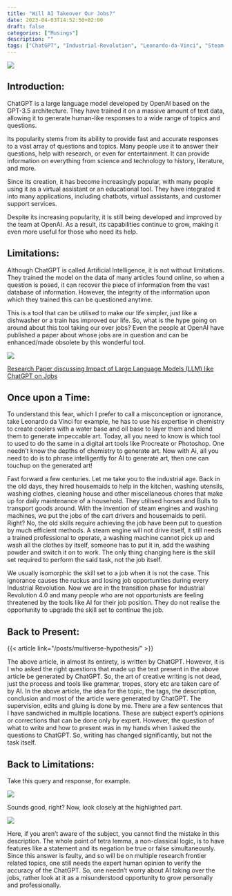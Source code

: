 ```yaml
---
title: "Will AI Takeover Our Jobs?"
date: 2023-04-03T14:52:50+02:00
draft: false
categories: ["Musings"]
description: ""
tags: ["ChatGPT", "Industrial-Revolution", "Leonardo-da-Vinci", "Steam-Engines", "Creative-Writing", "Skill-Set", "Ignorance"]
---
```


![](img/ChatGPTFriendly.png)

## Introduction:

ChatGPT is a large language model developed by OpenAI based on the GPT-3.5 architecture. They have trained it on a massive amount of text data, allowing it to generate human-like responses to a wide range of topics and questions.

Its popularity stems from its ability to provide fast and accurate responses to a vast array of questions and topics. Many people use it to answer their questions, help with research, or even for entertainment. It can provide information on everything from science and technology to history, literature, and more.

Since its creation, it has become increasingly popular, with many people using it as a virtual assistant or an educational tool. They have integrated it into many applications, including chatbots, virtual assistants, and customer support services.

Despite its increasing popularity, it is still being developed and improved by the team at OpenAI. As a result, its capabilities continue to grow, making it even more useful for those who need its help.

## Limitations:

Although ChatGPT is called Artificial Intelligence, it is not without limitations. They trained the model on the data of many articles found online, so when a question is posed, it can recover the piece of information from the vast database of information. However, the integrity of the information upon which they trained this can be questioned anytime. 

This is a tool that can be utilised to make our life simpler, just like a dishwasher or a train has improved our life. So, what is the hype going on around about this tool taking our over jobs? Even the people at OpenAI have published a paper about whose jobs are in question and can be enhanced/made obsolete by this wonderful tool.

![](img/rpaper.png)

[Research Paper discussing Impact of Large Language Models (LLM) like ChatGPT on Jobs](https://arxiv.org/abs/2303.10130)

## Once upon a Time:

To understand this fear, which I prefer to call a misconception or ignorance, take Leonardo da Vinci for example, he has to use his expertise in chemistry to create coolers with a water base and oil base to layer them and blend them to generate impeccable art. Today, all you need to know is which tool to used to do the same in a digital art tools like Procreate or Photoshop. One needn’t know the depths of chemistry to generate art. Now with Ai, all you need to do is to phrase intelligently for AI to generate art, then one can touchup on the generated art!

Fast forward a few centuries. Let me take you to the industrial age. Back in the old days, they hired housemaids to help in the kitchen, washing utensils, washing clothes, cleaning house and other miscellaneous chores that make up for daily maintenance of a household. They utilised horses and Bulls to transport goods around. With the invention of steam engines and washing machines, we put the jobs of the cart drivers and housemaids to peril. Right? No, the old skills require achieving the job have been put to question by much efficient methods. A steam engine will not drive itself, it still needs a trained professional to operate, a washing machine cannot pick up and wash all the clothes by itself, someone has to put it in, add the washing powder and switch it on to work. The only thing changing here is the skill set required to perform the said task, not the job itself. 

We usually isomorphic the skill set to a job when it is not the case. This ignorance causes the ruckus and losing job opportunities during every Industrial Revolution. Now we are in the transition phase for Industrial Revolution 4.0 and many people who are not opportunists are feeling threatened by the tools like AI for their job position. They do not realise the opportunity to upgrade the skill set to continue the job.

## Back to Present:

{{< article link="/posts/multiverse-hypothesis/" >}}

The above article, in almost its entirety, is written by ChatGPT. However, it is I who asked the right questions that made up the text present in the above article be generated by ChatGPT. So, the art of creative writing is not dead, just the process and tools like grammar, tropes, story etc are taken care of by AI. In the above article, the idea for the topic, the tags, the description, conclusion and most of the article were generated by ChatGPT. The supervision, edits and gluing is done by me. There are a few sentences that I have sandwiched in multiple locations. These are subject expert’s opinions or corrections that can be done only by expert. However, the question of what to write and how to present was in my hands when I asked the questions to ChatGPT. So, writing has changed significantly, but not the task itself.

## Back to Limitations:

Take this query and response, for example.

![](img/gptschot.png)

Sounds good, right? Now, look closely at the highlighted part.

![](img/hgptschot.png)

Here, if you aren’t aware of the subject, you cannot find the mistake in this description. The whole point of tetra lemma, a non-classical logic, is to have features like a statement and its negation be true or false simultaneously. Since this answer is faulty, and so will be on multiple research frontier related topics, one still needs the expert human opinion to verify the accuracy of the ChatGPT. So, one needn’t worry about AI taking over the jobs, rather look at it as a misunderstood opportunity to grow personally and professionally.
